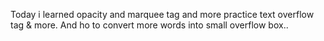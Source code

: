 Today i learned opacity and marquee tag and more practice text overflow tag & more.
And ho to convert more words into small overflow box..
